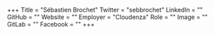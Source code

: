 +++
Title = "Sébastien Brochet"
Twitter = "sebbrochet"
LinkedIn = ""
GitHub = ""
Website = ""
Employer = "Cloudenza"
Role = ""
Image = ""
GitLab = ""
Facebook = ""
+++
